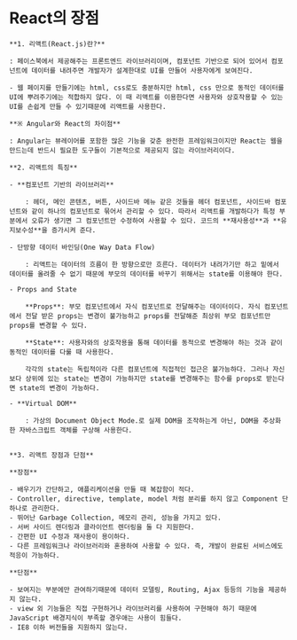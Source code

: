 # React의 장점
    
    **1. 리액트(React.js)란?**
    
    : 페이스북에서 제공해주는 프론트엔드 라이브러리이며, 컴포넌트 기반으로 되어 있어서 컴포넌트에 데이터를 내려주면 개발자가 설계한대로 UI를 만들어 사용자에게 보여진다.
    
    - 웹 페이지를 만들기에는 html, css로도 충분하지만 html, css 만으로 동적인 데이터를 UI에 뿌려주기에는 적합하지 않다. 이 때 리액트를 이용한다면 사용자와 상호작용할 수 있는 UI를 손쉽게 만들 수 있기때문에 리액트를 사용한다.
    
    **※ Angular와 React의 차이점**
    
    : Angular는 뷰레이어를 포함한 많은 기능을 갖춘 완전한 프레임워크이지만 React는 웹을 만드는데 반드시 필요한 도구들이 기본적으로 제공되지 않는 라이브러리이다.
    
    **2. 리액트의 특징**
    
    - **컴포넌트 기반의 라이브러리**
        
        : 헤더, 메인 콘텐츠, 버튼, 사이드바 메뉴 같은 것들을 헤더 컴포넌트, 사이드바 컴포넌트와 같이 하나의 컴포넌트로 묶어서 관리할 수 있다. 따라서 리액트를 개발하다가 특정 부분에서 오류가 생기면 그 컴포넌트만 수정하여 사용할 수 있다. 코드의 **재사용성**과 **유지보수성**을 증가시켜 준다.
        
    - 단방향 데이터 바인딩(One Way Data Flow)
        
        : 리액트는 데이터의 흐름이 한 방향으로만 흐른다. 데이터가 내려가기만 하고 밑에서 데이터를 올려줄 수 없기 때문에 부모의 데이터를 바꾸기 위해서는 state를 이용해야 한다.
        
    - Props and State
        
        **Props**: 부모 컴포넌트에서 자식 컴포넌트로 전달해주는 데이터이다. 자식 컴포넌트에서 전달 받은 props는 변경이 불가능하고 props를 전달해준 최상위 부모 컴포넌트만 props를 변경할 수 있다.
        
        **State**: 사용자와의 상호작용을 통해 데이터를 동적으로 변경해야 하는 것과 같이 동적인 데이터를 다룰 때 사용한다.
        
        각각의 state는 독립적이라 다른 컴포넌트에 직접적인 접근은 불가능하다. 그러나 자신보다 상위에 있는 state는 변경이 가능하지만 state를 변경해주는 함수를 props로 받는다면 state의 변경이 가능하다.
        
    - **Virtual DOM**
        
        : 가상의 Document Object Mode.로 실제 DOM을 조작하는게 아닌, DOM을 추상화 한 자바스크립트 객체를 구상해 사용한다.
        
    
    **3. 리액트 장점과 단점**
    
    **장점**
    
    - 배우기가 간단하고, 애플리케이션을 만들 때 복잡함이 적다.
    - Controller, directive, template, model 처럼 분리를 하지 않고 Component 단 하나로 관리한다.
    - 뛰어난 Garbage Collection, 메모리 관리, 성능을 가지고 있다.
    - 서버 사이드 렌더링과 클라이언트 렌더링을 둘 다 지원한다.
    - 간편한 UI 수정과 재사용이 용이하다.
    - 다른 프레임워크나 라이브러리와 혼용하여 사용할 수 있다. 즉, 개발이 완료된 서비스에도 적응이 가능하다.
    
    **단점**
    
    - 보여지는 부분에만 관여하기때문에 데이터 모델링, Routing, Ajax 등등의 기능을 제공하지 않는다.
    - view 외 기능들은 직접 구현하거나 라이브러리를 사용하여 구현해야 하기 때문에 JavaScript 배경지식이 부족할 경우애는 사용이 힘들다.
    - IE8 이하 버전들을 지원하지 않는다.
